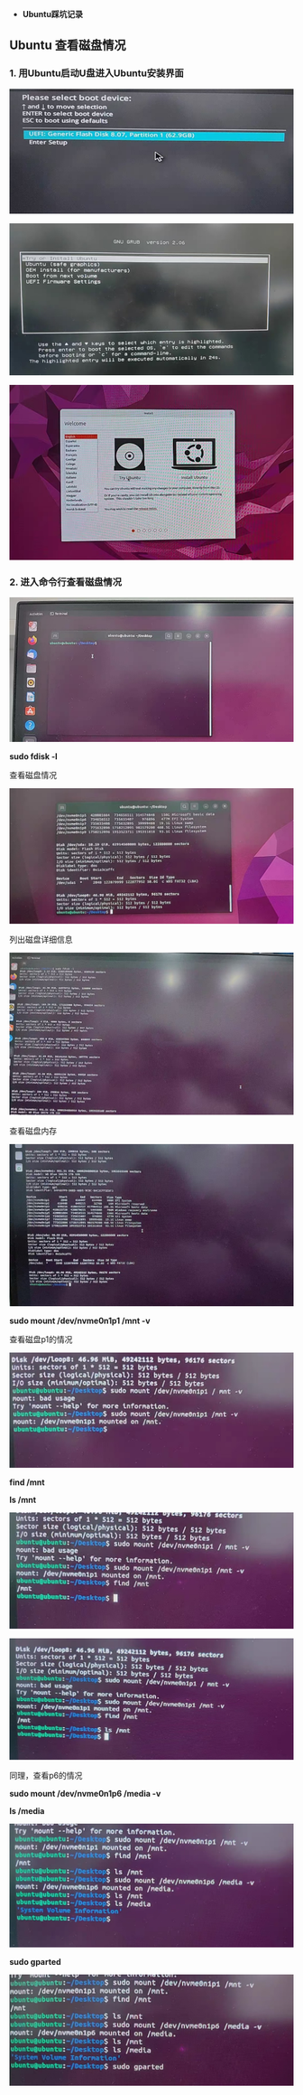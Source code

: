 <!-- 说明 -->
- **Ubuntu踩坑记录**

## Ubuntu 查看磁盘情况

### 1. 用Ubuntu启动U盘进入Ubuntu安装界面

![image-20250106103327449](./Ubuntu_problem001.assets/image-20250106103327449.png)

![image-20250106103847778](./Ubuntu_problem001.assets/image-20250106103847778.png)

![image-20250106103917653](./Ubuntu_problem001.assets/image-20250106103917653.png)

### 2. 进入命令行查看磁盘情况

![image-20250106103943354](./Ubuntu_problem001.assets/image-20250106103943354.png)

**sudo fdisk -l**

查看磁盘情况

![image-20250106102849486](./Ubuntu_problem001.assets/image-20250106102849486.png)

列出磁盘详细信息

![image-20250106104346463](./Ubuntu_problem001.assets/image-20250106104346463.png)

查看磁盘内存

![image-20250106104431638](./Ubuntu_problem001.assets/image-20250106104431638.png)

**sudo  mount  /dev/nvme0n1p1   /mnt   -v**

查看磁盘p1的情况

![image-20250106110832614](./Ubuntu_problem001.assets/image-20250106110832614.png)

**find /mnt**

**ls /mnt**

![image-20250106111018541](./Ubuntu_problem001.assets/image-20250106111018541.png)

![image-20250106111047908](./Ubuntu_problem001.assets/image-20250106111047908.png)

同理，查看p6的情况

**sudo  mount  /dev/nvme0n1p6   /media  -v**

**ls /media**

![image-20250106111356608](./Ubuntu_problem001.assets/image-20250106111356608.png)

**sudo gparted**

![image-20250106111425499](./Ubuntu_problem001.assets/image-20250106111425499.png)









